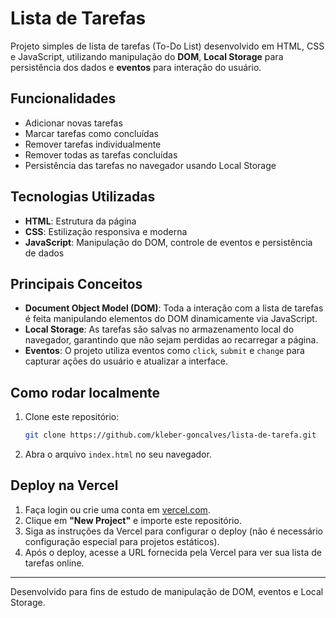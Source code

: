 # Lista de Tarefas

Projeto simples de lista de tarefas (To-Do List) desenvolvido em HTML, CSS e JavaScript, utilizando manipulação do **DOM**, **Local Storage** para persistência dos dados e **eventos** para interação do usuário.

## Funcionalidades

-   Adicionar novas tarefas
-   Marcar tarefas como concluídas
-   Remover tarefas individualmente
-   Remover todas as tarefas concluídas
-   Persistência das tarefas no navegador usando Local Storage

## Tecnologias Utilizadas

-   **HTML**: Estrutura da página
-   **CSS**: Estilização responsiva e moderna
-   **JavaScript**: Manipulação do DOM, controle de eventos e persistência de dados

## Principais Conceitos

-   **Document Object Model (DOM)**: Toda a interação com a lista de tarefas é feita manipulando elementos do DOM dinamicamente via JavaScript.
-   **Local Storage**: As tarefas são salvas no armazenamento local do navegador, garantindo que não sejam perdidas ao recarregar a página.
-   **Eventos**: O projeto utiliza eventos como `click`, `submit` e `change` para capturar ações do usuário e atualizar a interface.

## Como rodar localmente

1. Clone este repositório:
    ```sh
    git clone https://github.com/kleber-goncalves/lista-de-tarefa.git
    ```
2. Abra o arquivo `index.html` no seu navegador.

## Deploy na Vercel

1. Faça login ou crie uma conta em [vercel.com](https://vercel.com/).
2. Clique em **"New Project"** e importe este repositório.
3. Siga as instruções da Vercel para configurar o deploy (não é necessário configuração especial para projetos estáticos).
4. Após o deploy, acesse a URL fornecida pela Vercel para ver sua lista de tarefas online.

---

Desenvolvido para fins de estudo de manipulação de DOM, eventos e Local Storage.
